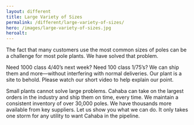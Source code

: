 ```yaml
---
layout: different
title: Large Variety of Sizes
permalink: /different/large-variety-of-sizes/
hero: /images/large-variety-of-sizes.jpg
heroalt: 
---
```

The fact that many customers use the most common sizes of poles can be a challenge for most pole plants. We have solved that problem.

Need 1000 class 4/40’s next week? Need 100 class 1/75’s? We can ship them and more—without interfering with normal deliveries. Our plant is a site to behold. Please watch our short video to help explain our point.

Small plants cannot solve large problems. Cahaba can take on the largest orders in the industry and ship them on time, every time. We maintain a consistent inventory of over 30,000 poles. We have thousands more available from key suppliers. Let us show you what we can do. It only takes one storm for any utility to want Cahaba in the pipeline.